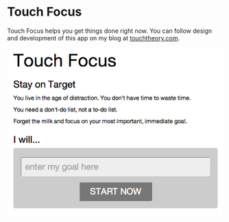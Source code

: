 Touch Focus
===========

Touch Focus helps you get things done right now. You can follow design and development of this app on my blog at <a href="http://touchtheory.com">touchtheory.com</a>.

![Touch Focus Screenshot](http://github.com/adobbs/touch-focus/raw/master/img/focus2.png "Latest Screenshot")